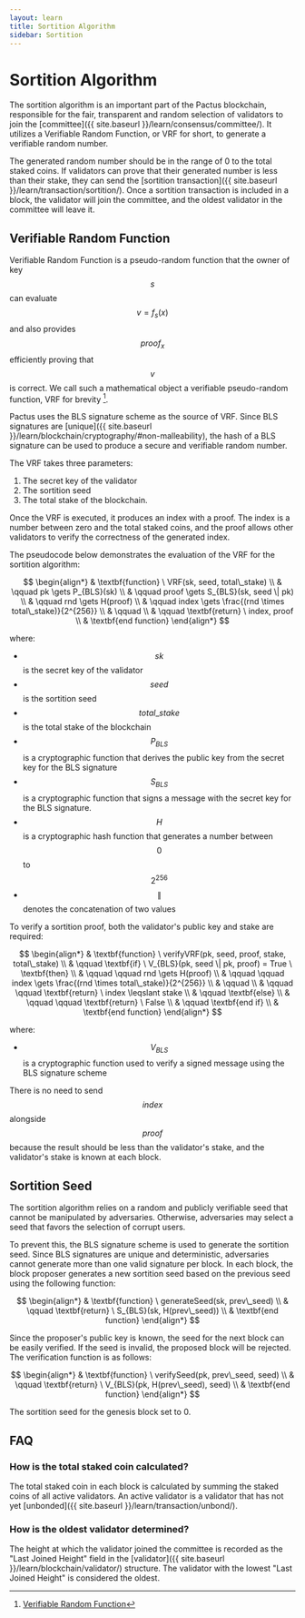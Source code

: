 ```yaml
---
layout: learn
title: Sortition Algorithm
sidebar: Sortition
---
```


# Sortition Algorithm

The sortition algorithm is an important part of the Pactus blockchain, responsible for the fair, transparent
and random selection of validators to join the [committee]({{ site.baseurl }}/learn/consensus/committee/).
It utilizes a Verifiable Random Function, or VRF for short, to generate a verifiable random number.

The generated random number should be in the range of 0 to the total staked coins.
If validators can prove that their generated number is less than their stake,
they can send the [sortition transaction]({{ site.baseurl }}/learn/transaction/sortition/).
Once a sortition transaction is included in a block, the validator will join the committee,
and the oldest validator in the committee will leave it.

## Verifiable Random Function

Verifiable Random Function is a pseudo-random function that the owner of key $$s$$ can evaluate $$v = f_s(x)$$ and also provides
$$proof_{x}$$ efficiently proving that $$v$$ is correct. We call such a mathematical
object a verifiable pseudo-random function, VRF for brevity [^first].

Pactus uses the BLS signature scheme as the source of VRF.
Since BLS signatures are [unique]({{ site.baseurl }}/learn/blockchain/cryptography/#non-malleability),
the hash of a BLS signature can be used to produce a secure and verifiable random number.

The VRF takes three parameters:

1. The secret key of the validator
2. The sortition seed
3. The total stake of the blockchain.

Once the VRF is executed, it produces an index with a proof.
The index is a number between zero and the total staked coins, and the proof allows other validators to verify the correctness
of the generated index.

The pseudocode below demonstrates the evaluation of the VRF for the sortition algorithm:

$$
\begin{align*}
& \textbf{function} \ VRF(sk, seed, total\_stake) \\
& \qquad pk \gets P_{BLS}(sk) \\
& \qquad proof \gets S_{BLS}(sk, seed \| pk) \\
& \qquad rnd \gets H(proof) \\
& \qquad index \gets \frac{(rnd \times total\_stake)}{2^{256}} \\
& \qquad \\
& \qquad \textbf{return} \ index, proof \\
& \textbf{end function}
\end{align*}
$$

where:

- $$sk$$ is the secret key of the validator
- $$seed$$ is the sortition seed
- $$total\_stake$$ is the total stake of the blockchain
- $$P_{BLS}$$ is a cryptographic function that derives the public key from the secret key for the BLS signature
- $$S_{BLS}$$ is a cryptographic function that signs a message with the secret key for the BLS signature.
- $$H$$ is a cryptographic hash function that generates a number between $$0$$to $$2 ^{256}$$
- $$\|$$ denotes the concatenation of two values

To verify a sortition proof, both the validator's public key and stake are required:

$$
\begin{align*}
& \textbf{function} \ verifyVRF(pk, seed, proof, stake, total\_stake) \\
& \qquad \textbf{if} \ V_{BLS}(pk, seed \| pk, proof) = True \ \textbf{then} \\
& \qquad \qquad rnd \gets H(proof) \\
& \qquad \qquad index \gets \frac{(rnd \times total\_stake)}{2^{256}} \\
& \qquad \\
& \qquad  \qquad \textbf{return} \ index \leqslant stake \\
& \qquad  \textbf{else} \\
& \qquad  \qquad \textbf{return} \ False \\
& \qquad  \textbf{end if} \\
& \textbf{end function}
\end{align*}
$$

where:

- $$V_{BLS}$$ is a cryptographic function used to verify a signed message using the BLS signature scheme

There is no need to send $$index$$ alongside $$proof$$ because the
result should be less than the validator's stake, and the validator's stake is known at each block.

## Sortition Seed

The sortition algorithm relies on a random and publicly verifiable seed that cannot be manipulated by adversaries.
Otherwise, adversaries may select a seed that favors the selection of corrupt users.

To prevent this, the BLS signature scheme is used to generate the sortition seed.
Since BLS signatures are unique and deterministic, adversaries cannot generate more than one valid signature per block.
In each block, the block proposer generates a new sortition seed based on the previous seed using the following function:

$$
\begin{align*}
& \textbf{function} \ generateSeed(sk, prev\_seed) \\
& \qquad \textbf{return} \ S_{BLS}(sk, H(prev\_seed)) \\
& \textbf{end function}
\end{align*}
$$

Since the proposer's public key is known, the seed for the next block can be easily verified.
If the seed is invalid, the proposed block will be rejected.
The verification function is as follows:

$$
\begin{align*}
& \textbf{function} \ verifySeed(pk, prev\_seed, seed) \\
& \qquad \textbf{return} \ V_{BLS}(pk, H(prev\_seed), seed) \\
& \textbf{end function}
\end{align*}
$$

The sortition seed for the genesis block set to 0.

## FAQ

### How is the total staked coin calculated?

The total staked coin in each block is calculated by summing the staked coins of all active validators.
An active validator is a validator that has not yet [unbonded]({{ site.baseurl }}/learn/transaction/unbond/).

### How is the oldest validator determined?

The height at which the validator joined the committee is recorded as the "Last Joined Height" field in
the [validator]({{ site.baseurl }}/learn/blockchain/validator/) structure.
The validator with the lowest "Last Joined Height" is considered the oldest.

[^first]: [Verifiable Random Function](https://people.csail.mit.edu/silvio/Selected%20Scientific%20Papers/Pseudo%20Randomness/Verifiable_Random_Functions.pdf)
